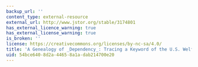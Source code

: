 ```yaml
---
backup_url: ''
content_type: external-resource
external_url: http://www.jstor.org/stable/3174801
has_external_licence_warning: true
has_external_license_warning: true
is_broken: ''
license: https://creativecommons.org/licenses/by-nc-sa/4.0/
title: 'A Genealogy of _Dependency_: Tracing a Keyword of the U.S. Welfare State'
uid: 54bce640-8d2a-4465-8a1a-dab214700e20
---
```

